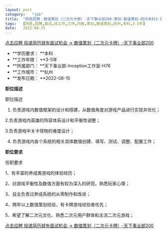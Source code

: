 ```yaml
---
layout:	post
category:	"job"
title:	"网易招聘：数值策划（二次元卡牌）-天下事业部200-策划-数值策划-杭州本科3-5年"
tags:	[网易,招聘,面试,找工作,工作,内推,策划,数值策划,杭州,本科,3-5年]
date:	2022-08-15
---
```


[点击应聘 投递简历就有面试机会 ->  数值策划（二次元卡牌）-天下事业部200](http://mobile.bole.netease.com/bole/boleDetail?id=41684&employeeId=346f03c3cda5f04c&key=all)



- **学历要求： **本科
- **工作年限： **3-5年
- **所属部门： **天下事业部-Inception工作室-H76
- **工作城市： **杭州
- **发布日期： **2022-08-15



**职位描述**

职位描述

1. 负责游戏内数值框架的设计和搭建，从数值角度对游戏产品进行实现并优化；

2.负责游戏内英雄的阵容体系设计和平衡性调整；

3.负责游戏中关卡怪物的难度设计；

4. 负责游戏内各个系统的相关具体数值创建、填写、测试、调整、配置工作；







**职位要求**

任职要求

1、有丰富的养成类游戏的体验经历；

2、对游戏平衡性及数值方面有较为深入的研究，熟悉玩家心理；

3、自主负责过养成系统的从零制作和改进；

4、两年以上数值策划经验，有卡牌游戏经验者优先；

5、希望了解二次元文化、熟悉二次元用户群体和主流二次元游戏； 



[点击应聘 投递简历就有面试机会 ->  数值策划（二次元卡牌）-天下事业部200](http://mobile.bole.netease.com/bole/boleDetail?id=41684&employeeId=346f03c3cda5f04c&key=all)